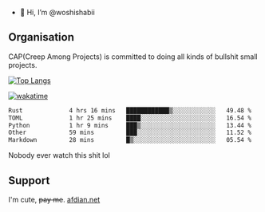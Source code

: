 - 👋 Hi, I’m @woshishabii

## Organisation

CAP(Creep Among Projects) is committed to doing all kinds of bullshit small projects.

[![Top Langs](https://github-readme-stats.vercel.app/api/top-langs/?username=woshishabii&layout=compact)](https://github.com/anuraghazra/github-readme-stats)

[![wakatime](https://wakatime.com/badge/user/34d02784-acc1-4a16-82d7-33fdb53c4ed6.svg)](https://wakatime.com/@34d02784-acc1-4a16-82d7-33fdb53c4ed6)


<!--START_SECTION:waka-->

```txt
Rust             4 hrs 16 mins   ████████████▒░░░░░░░░░░░░   49.48 %
TOML             1 hr 25 mins    ████░░░░░░░░░░░░░░░░░░░░░   16.54 %
Python           1 hr 9 mins     ███▒░░░░░░░░░░░░░░░░░░░░░   13.44 %
Other            59 mins         ███░░░░░░░░░░░░░░░░░░░░░░   11.52 %
Markdown         28 mins         █▒░░░░░░░░░░░░░░░░░░░░░░░   05.54 %
```

<!--END_SECTION:waka-->

Nobody ever watch this shit lol

## Support
I'm cute, ~~pay me~~.
[afdian.net](https://afdian.com/a/woshishabi)

<!---
woshishabii/woshishabii is a ✨ special ✨ repository because its `README.md` (this file) appears on your GitHub profile.
You can click the Preview link to take a look at your changes.
--->
